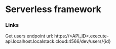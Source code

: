 # Serverless framework
### Links
Get users endpoint url: https://<API_ID>.execute-api.localhost.localstack.cloud:4566/dev/users/{id}